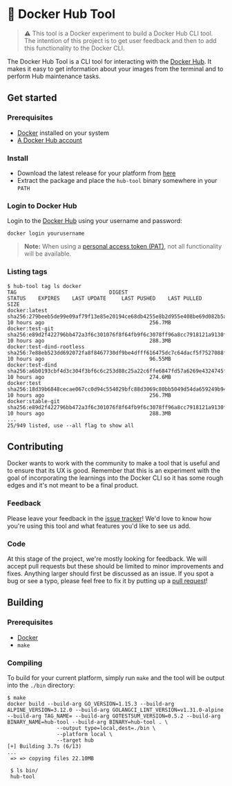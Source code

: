 # 🧪 Docker Hub Tool

> :warning: This tool is a Docker experiment to build a Docker Hub CLI tool.
> The intention of this project is to get user feedback and then to add this
> functionality to the Docker CLI.

The Docker Hub Tool is a CLI tool for interacting with the
[Docker Hub](https://hub.docker.com).
It makes it easy to get information about your images from the terminal and to
perform Hub maintenance tasks.

## Get started

### Prerequisites

* [Docker](https://www.docker.com/products/docker-desktop) installed on your
  system
* [A Docker Hub account](https://hub.docker.com)

### Install

* Download the latest release for your platform from
  [here](https://github.com/docker/hub-tool/releases)
* Extract the package and place the `hub-tool` binary somewhere in your `PATH`

### Login to Docker Hub

Login to the [Docker Hub](https://hub.docker.com) using your username and
password:

```console
docker login yourusername
```

> **Note:** When using a
> [personal access token (PAT)](https://docs.docker.com/docker-hub/access-tokens/),
> not all functionality will be available.

### Listing tags

```console
$ hub-tool tag ls docker
TAG                              DIGEST                                                                     STATUS    EXPIRES    LAST UPDATE     LAST PUSHED    LAST PULLED    SIZE
docker:latest                    sha256:279beeb5de99e09af79f13e85e20194ce68db4255e8b2d955e408be69d082b5a                         10 hours ago                                  256.7MB
docker:test-git                  sha256:e89d2f422796bb472a3f6c301076f8f64fb9f6c3078ff96a8cc7918121a9130f                         10 hours ago                                  288.3MB
docker:test-dind-rootless        sha256:7e88eb523dd692072fa8f8467730df9be4dfff616475dc7c64dacf5f7527088f                         10 hours ago                                  96.55MB
docker:test-dind                 sha256:a6b0193cbf4d3c304f3bf6c6c253d88c25a22c6ffe6847fd57a6269e4324745f                         10 hours ago                                  274.6MB
docker:test                      sha256:18d39b6848cecae067cc0d94c554029bfc88d3069c80bb5049d54da659249b94                         10 hours ago                                  256.7MB
docker:stable-git                sha256:e89d2f422796bb472a3f6c301076f8f64fb9f6c3078ff96a8cc7918121a9130f                         10 hours ago                                  288.3MB
...
25/949 listed, use --all flag to show all
```

## Contributing

Docker wants to work with the community to make a tool that is useful and to
ensure that its UX is good. Remember that this is an experiment with the goal of
incorporating the learnings into the Docker CLI so it has some rough edges and
it's not meant to be a final product.

### Feedback

Please leave your feedback in the
[issue tracker](https://github.com/docker/hub-tool/issues)!
We'd love to know how you're using this tool and what features you'd like to see
us add.

### Code

At this stage of the project, we're mostly looking for feedback. We will accept
pull requests but these should be limited to minor improvements and fixes.
Anything larger should first be discussed as an issue.
If you spot a bug or see a typo, please feel free to fix it by putting up a
[pull request](https://github.com/docker/hub-tool/pulls)!


## Building

### Prerequisites

* [Docker](https://www.docker.com/products/docker-desktop)
* `make`

### Compiling

To build for your current platform, simply run `make` and the tool will be
output into the `./bin` directory:

```console
$ make
docker build --build-arg GO_VERSION=1.15.3 --build-arg ALPINE_VERSION=3.12.0 --build-arg GOLANGCI_LINT_VERSION=v1.31.0-alpine --build-arg TAG_NAME= --build-arg GOTESTSUM_VERSION=0.5.2 --build-arg BINARY_NAME=hub-tool --build-arg BINARY=hub-tool . \
                --output type=local,dest=./bin \
                --platform local \
                --target hub
[+] Building 3.7s (6/13)
...
 => => copying files 22.10MB

 $ ls bin/
 hub-tool
```
